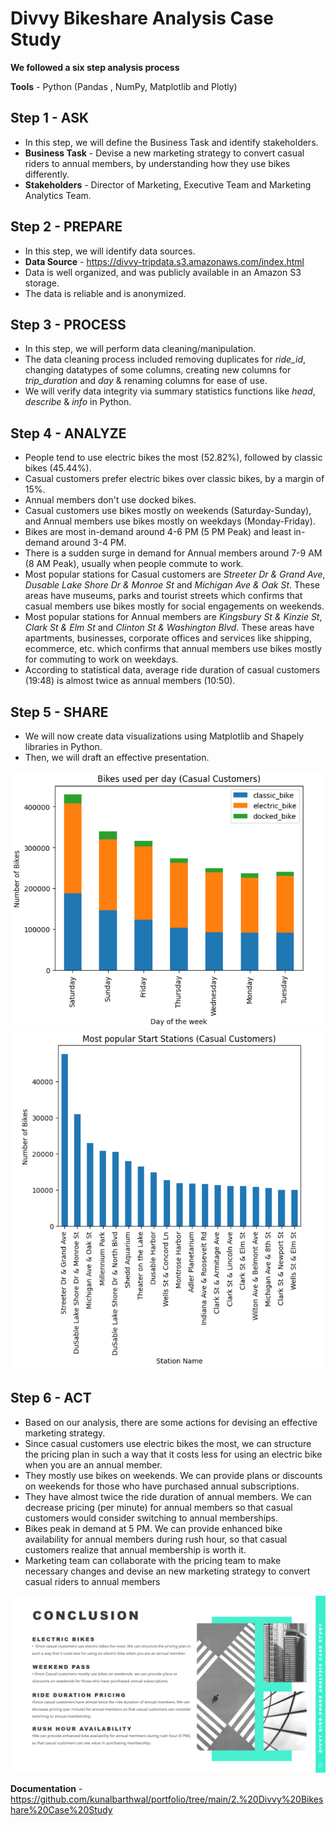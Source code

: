 # Divvy Bikeshare Analysis Case Study

**We followed a six step analysis process**

**Tools** - Python (Pandas , NumPy, Matplotlib and Plotly)


## Step 1 - ASK 
* In this step, we will define the Business Task and identify stakeholders.
* **Business Task** - Devise a new marketing strategy to convert casual riders to annual members, by understanding how they use bikes differently.
* **Stakeholders** - Director of Marketing, Executive Team and Marketing Analytics Team.

## Step 2 - PREPARE
* In this step, we will identify data sources.
* **Data Source** - <https://divvy-tripdata.s3.amazonaws.com/index.html>
* Data is well organized, and was publicly available in an Amazon S3 storage.
* The data is reliable and is anonymized.

## Step 3 - PROCESS
* In this step, we will perform data cleaning/manipulation.
* The data cleaning process included removing duplicates for *ride_id*, changing datatypes of some columns, creating new columns for *trip_duration* and *day* & renaming columns for ease of use.
* We will verify data integrity via summary statistics functions like *head*, *describe* & *info* in Python.

## Step 4 - ANALYZE
* People tend to use electric bikes the most (52.82%), followed by classic bikes (45.44%).
* Casual customers prefer electric bikes over classic bikes, by a margin of 15%.
* Annual members don't use docked bikes.
* Casual customers use bikes mostly on weekends (Saturday-Sunday), and Annual members use bikes mostly on weekdays (Monday-Friday).
* Bikes are most in-demand around 4-6 PM (5 PM Peak) and least in-demand around 3-4 PM.
* There is a sudden surge in demand for Annual members around 7-9 AM (8 AM Peak), usually when people commute to work.
* Most popular stations for Casual customers are *Streeter Dr & Grand Ave*, *Dusable Lake Shore Dr & Monroe St* and *Michigan Ave & Oak St*. These areas have museums, parks and tourist streets which confirms that casual members use bikes mostly for social engagements on weekends.
* Most popular stations for Annual members are *Kingsbury St & Kinzie St*, *Clark St & Elm St* and *Clinton St & Washington Blvd*. These areas have apartments, businesses, corporate offices and services like shipping, ecommerce, etc. which confirms that annual members use bikes mostly for commuting to work on weekdays.
* According to statistical data, average ride duration of casual customers (19:48) is almost twice as annual members (10:50).

## Step 5 - SHARE
* We will now create data visualizations using Matplotlib and Shapely libraries in Python.
* Then, we will draft an effective presentation.

<img src="Data Visualization/Bikes used per Day - Casual Customers.png" class="img-responsive" alt="">

<img src="Data Visualization/Most Popular Start Stations - Casual Customers.png" class="img-responsive" alt="">


## Step 6 - ACT
* Based on our analysis, there are some actions for devising an effective marketing strategy.
* Since casual customers use electric bikes the most, we can structure the pricing plan in such a way that it costs less for using an electric bike when you are an annual member.
* They mostly use bikes on weekends. We can provide plans or discounts on weekends for those who have purchased annual subscriptions.
* They have almost twice the ride duration of annual members. We can decrease pricing (per minute) for annual members so that casual customers would consider switching to annual memberships.
* Bikes peak in demand at 5 PM. We can provide enhanced bike availability for annual members during rush hour, so that casual customers realize that annual membership is worth it.
* Marketing team can collaborate with the pricing team to make necessary changes and devise an new marketing strategy to convert casual riders to annual members

<img src="Data Visualization/Conclusion.png" class="img-responsive" alt="">


**Documentation** - <https://github.com/kunalbarthwal/portfolio/tree/main/2.%20Divvy%20Bikeshare%20Case%20Study>


